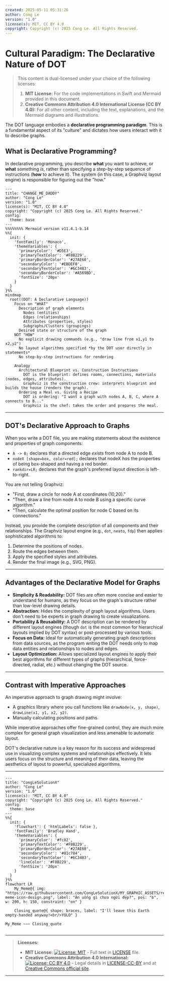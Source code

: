 ```yaml
---
created: 2025-05-11 05:31:26
author: Cong Le
version: "1.0"
license(s): MIT, CC BY 4.0
copyright: Copyright (c) 2025 Cong Le. All Rights Reserved.
---
```





# Cultural Paradigm: The Declarative Nature of DOT


> This content is dual-licensed under your choice of the following licenses:
> 1.  **MIT License:** For the code implementations in Swift and Mermaid provided in this document.
> 2.  **Creative Commons Attribution 4.0 International License (CC BY 4.0):** For all other content, including the text, explanations, and the Mermaid diagrams and illustrations.



The DOT language embodies a **declarative programming paradigm**. This is a fundamental aspect of its "culture" and dictates how users interact with it to describe graphs.

## What is Declarative Programming?

In declarative programming, you describe **what** you want to achieve, or **what** something *is*, rather than specifying a step-by-step sequence of instructions (**how** to achieve it). The system (in this case, a Graphviz layout engine) is responsible for figuring out the "how."

```mermaid
---
title: "CHANGE_ME_DADDY"
author: "Cong Le"
version: "1.0"
license(s): "MIT, CC BY 4.0"
copyright: "Copyright (c) 2025 Cong Le. All Rights Reserved."
config:
  theme: base
---
%%%%%%%% Mermaid version v11.4.1-b.14
%%{
  init: {
    'fontFamily': 'Monaco',
    'themeVariables': {
      'primaryColor': '#D5E3',
      'primaryTextColor': '#F8B229',
      'primaryBorderColor': '#27AE60',
      'secondaryColor': '#EBDEF0',
      'secondaryTextColor': '#6C3483',
      'secondaryBorderColor': '#A569BD',
      'fontSize': '20px'
    }
  }
}%%
mindmap
  root((DOT: A Declarative Language))
    Focus on "WHAT"
      Description of graph elements
        Nodes (entities)
        Edges (relationships)
        Attributes (properties, styles)
        Subgraphs/Clusters (groupings)
      Desired state or structure of the graph
    NOT "HOW"
      No explicit drawing commands (e.g., "draw line from x1,y1 to x2,y2")
      No layout algorithms specified *by the DOT user directly in statements*
      No step-by-step instructions for rendering

    Analogy
      Architectural Blueprint vs. Construction Instructions
        DOT is the blueprint: defines rooms, connections, materials (nodes, edges, attributes).
        Graphviz is the construction crew: interprets blueprint and builds the house (renders the graph).
      Ordering a Meal vs. Giving a Recipe
        DOT is ordering: "I want a graph with nodes A, B, C, where A connects to B..."
        Graphviz is the chef: takes the order and prepares the meal.
```

----

## DOT's Declarative Approach to Graphs

When you write a DOT file, you are making statements about the existence and properties of graph components:

*   `A -> B;` declares that a directed edge *exists* from node A to node B.
*   `nodeX [shape=box, color=red];` declares that nodeX *has* the properties of being box-shaped and having a red border.
*   `rankdir=LR;` declares that the graph's preferred layout direction *is* left-to-right.

You are not telling Graphviz:
*   "First, draw a circle for node A at coordinates (10,20)."
*   "Then, draw a line from node A to node B using a specific curve algorithm."
*   "Then, calculate the optimal position for node C based on its connections."

Instead, you provide the complete description of all components and their relationships. The Graphviz layout engine (e.g., `dot`, `neato`, `fdp`) then applies sophisticated algorithms to:

1.  Determine the positions of nodes.
2.  Route the edges between them.
3.  Apply the specified styles and attributes.
4.  Render the final image (e.g., SVG, PNG).

---

## Advantages of the Declarative Model for Graphs

*   **Simplicity & Readability:** DOT files are often more concise and easier to understand for humans, as they focus on the graph's structure rather than low-level drawing details.
*   **Abstraction:** Hides the complexity of graph layout algorithms. Users don't need to be experts in graph drawing to create visualizations.
*   **Portability & Reusability:** A DOT description can be rendered by different layout engines (though `dot` is the most common for hierarchical layouts implied by DOT syntax) or post-processed by various tools.
*   **Focus on Data:** Ideal for automatically generating graph descriptions from data sources, as the program writing the DOT needs only to map data entities and relationships to nodes and edges.
*   **Layout Optimization:** Allows specialized layout engines to apply their best algorithms for different types of graphs (hierarchical, force-directed, radial, etc.) without changing the DOT source.

----

## Contrast with Imperative Approaches

An imperative approach to graph drawing might involve:
*   A graphics library where you call functions like `drawNode(x, y, shape)`, `drawLine(x1, y1, x2, y2)`.
*   Manually calculating positions and paths.

While imperative approaches offer fine-grained control, they are much more complex for general graph visualization and less amenable to automatic layout.

DOT's declarative nature is a key reason for its success and widespread use in visualizing complex systems and relationships effectively. It lets users focus on the structure and meaning of their data, leaving the aesthetics of layout to powerful, specialized algorithms.



---

<!-- 
```mermaid
%% Current Mermaid version
info
```
-->


```mermaid
---
title: "CongLeSolutionX"
author: "Cong Le"
version: "1.0"
license(s): "MIT, CC BY 4.0"
copyright: "Copyright (c) 2025 Cong Le. All Rights Reserved."
config:
  theme: base
---
%%{
  init: {
    'flowchart': { 'htmlLabels': false },
    'fontFamily': 'Bradley Hand',
    'themeVariables': {
      'primaryColor': '#fc82',
      'primaryTextColor': '#F8B229',
      'primaryBorderColor': '#27AE60',
      'secondaryColor': '#81c784',
      'secondaryTextColor': '#6C3483',
      'lineColor': '#F8B229',
      'fontSize': '20px'
    }
  }
}%%
flowchart LR
    My_Meme@{ img: "https://raw.githubusercontent.com/CongLeSolutionX/MY_GRAPHIC_ASSETS/refs/heads/Designing_graphic_syntax/MY_MEME/My-meme-icon-design.png", label: "Ăn uống gì chưa ngừi đẹp?", pos: "b", w: 200, h: 150, constraint: "on" }

    Closing_quote@{ shape: braces, label: "I'll leave this Earth empty-handed anyway!<br/>YOLO" }

My_Meme ~~~ Closing_quote


```



---
>**Licenses:**
>
>- **MIT License:**  [![License: MIT](https://img.shields.io/badge/License-MIT-yellow.svg)](LICENSE) - Full text in [LICENSE](LICENSE) file.
>- **Creative Commons Attribution 4.0 International:** [![License: CC BY 4.0](https://licensebuttons.net/l/by/4.0/88x31.png)](LICENSE-CC-BY) - Legal details in [LICENSE-CC-BY](LICENSE-CC-BY) and at [Creative Commons official site](http://creativecommons.org/licenses/by/4.0/).
>
---